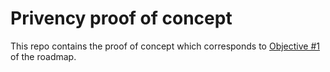 # Privency proof of concept

This repo contains the proof of concept which corresponds to [Objective #1](https://github.com/privency/.github/blob/main/profile/ROADMAP.md#objective-1-proof-of-concep) of the roadmap.

